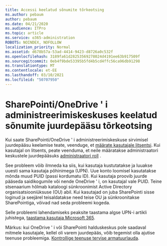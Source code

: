 ```yaml
---
title: Accessi keelatud sõnumite tõrkeotsing
ms.author: pebaum
author: pebaum
ms.date: 04/21/2020
ms.audience: ITPro
ms.topic: article
ms.service: o365-administration
ROBOTS: NOINDEX, NOFOLLOW
localization_priority: Normal
ms.assetid: d678b57a-53ad-4414-9423-d8726a0c532f
ms.openlocfilehash: 3189fa61d28253569278024d4191ee63b917509f
ms.sourcegitcommit: 0eb4f9bde53395b5fd4b5cd4ffc56ca96db91298
ms.translationtype: MT
ms.contentlocale: et-EE
ms.lasthandoff: 03/10/2021
ms.locfileid: "50707950"
---
```

# <a name="troubleshoot-access-denied-messages-in-sharepointonedrive-admin-center"></a>SharePointi/OneDrive ' i administreerimiskeskuses keelatud sõnumite juurdepääsu tõrkeotsing

Kui saate SharePointi/OneDrive ' i administreerimiskeskuse sirvimisel juurdepääsu keelamise teate, veenduge, et [määrate kasutajale litsentsi](https://docs.microsoft.com/microsoft-365/admin/add-users/add-users). Kui kasutajal on litsents, peate veenduma, et neile määratakse administraatori keskustele juurdepääsuks [administraatori roll](https://docs.microsoft.com/microsoft-365/admin/add-users/about-admin-roles) .

See probleem võib ilmneda ka siis, kui kasutaja kustutatakse ja luuakse uuesti sama kasutaja põhinimega (UPN). Uue konto loomisel kasutatakse mõnda muud PUID (passi kordumatu ID). Kui kasutaja proovib juurde pääseda saidikogumile või nende OneDrive ' i, on kasutajal vale PUID. Teine stsenaarium hõlmab kataloogi sünkroonimist Active Directory organisatsiooniüksuse (OU) abil. Kui kasutajad on juba SharePointi sisse loginud ja seejärel teisaldatakse need teise OU ja sünkroonitakse SharePointiga, võivad nad seda probleemi kogeda.

Selle probleemi lahendamiseks peaksite taastama algse UPN-i artikli juhistega, [taastama kasutaja Microsoft 365](https://docs.microsoft.com/microsoft-365/admin/add-users/restore-user).

Märkus: kui OneDrive ' i või SharePointi halduskeskus pole saadaval mitmele kasutajale, kellel oli varem juurdepääs, võib tegemist olla ajutise teenuse probleemiga.  [Kontrollige teenuse tervise armatuurlauda](https://portal.office.com/adminportal/home#/servicehealth).


